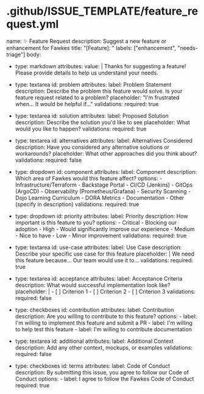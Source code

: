 # .github/ISSUE_TEMPLATE/feature_request.yml
name: ✨ Feature Request
description: Suggest a new feature or enhancement for Fawkes
title: "[Feature]: "
labels: ["enhancement", "needs-triage"]
body:
  - type: markdown
    attributes:
      value: |
        Thanks for suggesting a feature! Please provide details to help us understand your needs.

  - type: textarea
    id: problem
    attributes:
      label: Problem Statement
      description: Describe the problem this feature would solve. Is your feature request related to a problem?
      placeholder: "I'm frustrated when... It would be helpful if..."
    validations:
      required: true

  - type: textarea
    id: solution
    attributes:
      label: Proposed Solution
      description: Describe the solution you'd like to see
      placeholder: What would you like to happen?
    validations:
      required: true

  - type: textarea
    id: alternatives
    attributes:
      label: Alternatives Considered
      description: Have you considered any alternative solutions or workarounds?
      placeholder: What other approaches did you think about?
    validations:
      required: false

  - type: dropdown
    id: component
    attributes:
      label: Component
      description: Which area of Fawkes would this feature affect?
      options:
        - Infrastructure/Terraform
        - Backstage Portal
        - CI/CD (Jenkins)
        - GitOps (ArgoCD)
        - Observability (Prometheus/Grafana)
        - Security Scanning
        - Dojo Learning Curriculum
        - DORA Metrics
        - Documentation
        - Other (specify in description)
    validations:
      required: true

  - type: dropdown
    id: priority
    attributes:
      label: Priority
      description: How important is this feature to you?
      options:
        - Critical - Blocking our adoption
        - High - Would significantly improve our experience
        - Medium - Nice to have
        - Low - Minor improvement
    validations:
      required: true

  - type: textarea
    id: use-case
    attributes:
      label: Use Case
      description: Describe your specific use case for this feature
      placeholder: |
        We need this feature because...
        Our team would use it to...
    validations:
      required: true

  - type: textarea
    id: acceptance
    attributes:
      label: Acceptance Criteria
      description: What would successful implementation look like?
      placeholder: |
        - [ ] Criterion 1
        - [ ] Criterion 2
        - [ ] Criterion 3
    validations:
      required: false

  - type: checkboxes
    id: contribution
    attributes:
      label: Contribution
      description: Are you willing to contribute to this feature?
      options:
        - label: I'm willing to implement this feature and submit a PR
        - label: I'm willing to help test this feature
        - label: I'm willing to contribute documentation

  - type: textarea
    id: additional
    attributes:
      label: Additional Context
      description: Add any other context, mockups, or examples
    validations:
      required: false

  - type: checkboxes
    id: terms
    attributes:
      label: Code of Conduct
      description: By submitting this issue, you agree to follow our Code of Conduct
      options:
        - label: I agree to follow the Fawkes Code of Conduct
          required: true